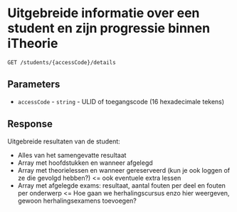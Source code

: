 # Uitgebreide informatie over een student en zijn progressie binnen iTheorie

```http
GET /students/{accessCode}/details
```

## Parameters
* `accessCode` - `string` - ULID of toegangscode (16 hexadecimale tekens)

## Response

Uitgebreide resultaten van de student:
- Alles van het samengevatte resultaat
- Array met hoofdstukken en wanneer afgelegd
- Array met theorielessen en wanneer gereserveerd (kun je ook loggen of ze die
  gevolgd hebben?) <= ook eventuele extra lessen
- Array met afgelegde exams: resultaat, aantal fouten per deel en fouten per
  onderwerp <= Hoe gaan we herhalingscursus enzo hier weergeven, gewoon
  herhalingsexamens toevoegen?
